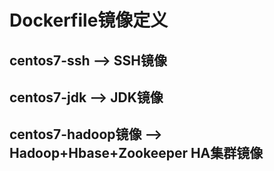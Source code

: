 # Dockerfile镜像定义

## centos7-ssh --> SSH镜像

## centos7-jdk --> JDK镜像

## centos7-hadoop镜像 --> Hadoop+Hbase+Zookeeper HA集群镜像






